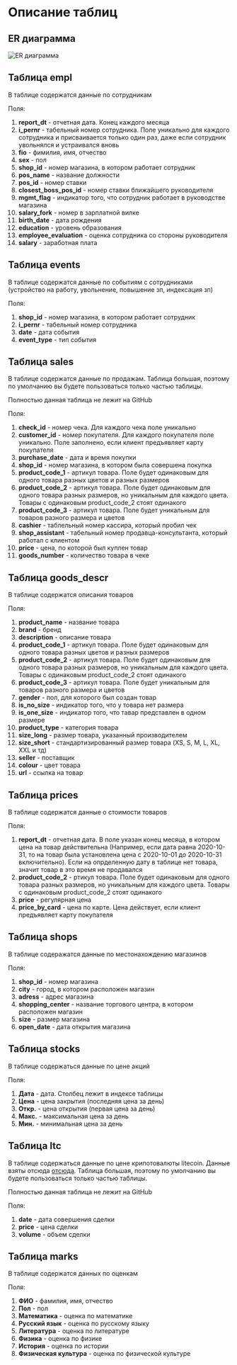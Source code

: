 # Описание таблиц

## ER диаграмма
![ER диаграмма](https://drive.google.com/uc?id=12MdQOd6PR9-hB6GN1-9BgnXWpQwPmbES)

## Таблица empl

В таблице содержатся данные по сотрудникам

Поля:

1. **report_dt** - отчетная дата. Конец каждого месяца
2. **i_pernr** - табельный номер сотрудника. Поле уникально для каждого сотрудника и присваивается только один раз, даже если сотрудник увольнялся и устраивался вновь
3. **fio** - фимилия, имя, отчество
4. **sex** - пол
5. **shop_id** - номер магазина, в котором работает сотрудник
6. **pos_name** - название должности
7. **pos_id** - номер ставки
8. **closest_boss_pos_id** - номер ставки ближайшего руководителя
9. **mgmt_flag** - индикатор того, что сотрудник работает в руководстве магазина
10. **salary_fork**	- номер в зарплатной вилке
11. **birth_date** - дата рождения
12. **education** - уровень образования
13. **employee_evaluation** - оценка сотрудника со стороны руководителя
14. **salary** - заработная плата

## Таблица events

В таблице содержатся данные по событиям с сотрудниками (устройство на работу, увольнение, повышение зп, индексация зп)

Поля:

1. **shop_id** - номер магазина, в котором работает сотрудник
2. **i_pernr** - табельный номер сотрудника
3. **date** - дата события
4. **event_type** - тип события

## Таблица sales

В таблице содержатся данные по продажам. Таблица большая, поэтому по умолчанию вы будете пользоваться только частью таблицы.

Полностью данная таблица не лежит на GitHub

Поля:

1. **check_id**	- номер чека. Для каждого чека поле уникально
2. **customer_id** - номер покупателя. Для каждого покупателя поле уникально. Поле заполнено, если клиент предъявляет карту покупателя
3. **purchase_date** - дата и время покупки
4. **shop_id** - номер магазина, в котором была совершена покупка
5. **product_code_1** - артикул товара. Поле будет одинаковым для одного товара разных цветов и разных размеров
6. **product_code_2** - артикул товара. Поле будет одинаковым для одного товара разных размеров, но уникальным для каждого цвета. Товары с одинаковым product_code_2 стоят одинакого
7. **product_code_3** - артикул товара. Поле будет уникальным для товаров разного размера и цветов
8. **cashier** - таблельный номер кассира, который пробил чек
9. **shop_assistant** - табельный номер продавца-консультанта, который работал с клиентом
10. **price** - цена, по которой был куплен товар
11. **goods_number** - количество товара в чеке

## Таблица goods_descr

В таблице содержатся описания товаров

Поля:

1. **product_name** - название товара
2. **brand** - бренд
3. **description** - описание товара
4. **product_code_1** - артикул товара. Поле будет одинаковым для одного товара разных цветов и разных размеров
5. **product_code_2** - артикул товара. Поле будет одинаковым для одного товара разных размеров, но уникальным для каждого цвета. Товары с одинаковым product_code_2 стоят одинакого
6. **product_code_3** - артикул товара. Поле будет уникальным для товаров разного размера и цветов
7. **gender** - пол, для которого был создан товар
8. **is_no_size** - индикатор того, что у товара нет размера
9. **is_one_size** - индикатор того, что тавар представлен в одном размере
10. **product_type** - категория товара
11. **size_long** - размер товара, указанный производителем
12. **size_short** - стандартизированный размер товара (XS, S, M, L, XL, XXL и тд)
13. **seller** - поставщик
14. **colour** - цвет товара
15. **url** - ссылка на товар

## Таблица prices

В таблице содержатся данные о стоимости товаров

Поля:

1. **report_dt** - отчетная дата. В поле указан конец месяца, в котором цена на товар действительна (Например, если дата равна 2020-10-31, то на товар была установлена цена с 2020-10-01 до 2020-10-31 включительно). Если на опрделенную дату в таблице нет товара, значит товар в это время не продавался
2. **product_code_2** - ртикул товара. Поле будет одинаковым для одного товара разных размеров, но уникальным для каждого цвета. Товары с одинаковым product_code_2 стоят одинакого
3. **price** - регулярная цена
4. **price_by_card** - цена по карте. Цена действует, если клиент предъявляет карту покупателя

## Таблица shops

В таблице содеражатся данные по местонахождению магазинов

Поля:

1. **shop_id** - номер магазина
2. **city** - город, в котором расположен магазин
3. **adress** - адрес магазина
4. **shopping_center** - название торгового центра, в котором расположен магазин
5. **size** - размер магазина
6. **open_date** - дата открытия магазина


## Таблица stocks

В таблице содержаться данные по цене акций

Поля:

1. **Дата** - дата. Столбец лежит в индексе таблицы
2. **Цена** - цена закрытия (последняя цена за день)
3. **Откр.** - цена открытия (первая цена за день)
4. **Макс.** - максимальная цена за день
5. **Мин.** - минимальная цена за день


## Таблица ltc

В таблице содержаться данные по цене крипотовалюты litecoin. Данные взяты отсюда [отсюда](https://support.kraken.com/hc/en-us/articles/360047543791-Downloadable-historical-market-data-time-and-sales-). Таблица большая, поэтому по умолчанию вы будете пользоваться только частью таблицы.

Полностью данная таблица не лежит на GitHub

Поля:

1. **date** - дата совершения сделки
2. **price** - цена сделки
3. **volume** - объем сделки


## Таблица marks

В таблице содержатся данных по оценкам

Поля:

1. **ФИО** - фамилия, имя, отчество
2. **Пол** - пол
3. **Математика** - оценка по математике
4. **Русский язык** - оценка по русскому языку
5. **Литература** - оценка по литературе
6. **Физика** - оценка по физике
7. **История** - оценка по истории
8. **Физическая культура** - оценка по физической культуре

